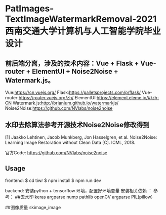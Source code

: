 # PatImages-TextImageWatermarkRemoval-2021西南交通大学计算机与人工智能学院毕业设计

## 前后端分离，涉及的技术内容：Vue + Flask + Vue-router + ElementUI + Noise2Noise + Watermark.js。
Vue:https://cn.vuejs.org/
Flask:https://palletsprojects.com/p/flask/
Vue-router:https://router.vuejs.org/zh/
ElementUI:https://element.eleme.io/#/zh-CN
Watermark.js:http://brianium.github.io/watermarkjs/
Noise2Noise:https://github.com/NVlabs/noise2noise

## 水印去除算法参考开源技术Noise2Noise修改得到 

[1] Jaakko Lehtinen, Jacob Munkberg, Jon Hasselgren, et al. Noise2Noise: Learning Image Restoration without Clean Data [C]. ICML, 2018.

官方Code: https://github.com/NVlabs/noise2noise

## Usage
frontend:
$ cd tiwr
$ npm install
$ npm run dev

backend:
安装python + tensorflow 环境，配置好环境变量
安装相关依赖 ：
参考：
##去水印
keras
argparse
nump
pathlib
openCV
argparse
PIL(pillow)

##图像质量
skimage_image
